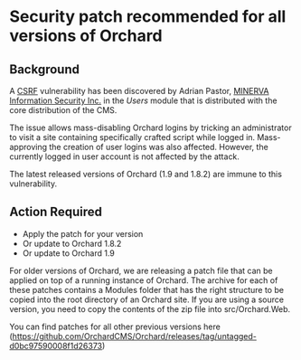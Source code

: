 # Security patch recommended for all versions of Orchard

## Background

A [CSRF](https://www.owasp.org/index.php/Cross-Site_Request_Forgery_%28CSRF%29_Prevention_Cheat_Sheet) vulnerability has been discovered by Adrian Pastor, [MINERVA Information Security Inc.](http://minerva-is.net) in the _Users_ module that is distributed with the core distribution of the CMS. 

The issue allows mass-disabling Orchard logins by tricking an administrator to visit a site containing specifically crafted script while logged in. Mass-approving the creation of user logins was also affected.
However, the currently logged in user account is not affected by the attack.

The latest released versions of Orchard (1.9 and 1.8.2) are immune to this vulnerability.

## Action Required

* Apply the patch for your version
* Or update to Orchard 1.8.2
* Or update to Orchard 1.9

For older versions of Orchard, we are releasing a patch file that can be applied on top of a running instance of Orchard. 
The archive for each of these patches contains a Modules folder that has the right structure to be copied into the root directory of an Orchard site. 
If you are using a source version, you need to copy the contents of the zip file into src/Orchard.Web.

You can find patches for all other previous versions here (https://github.com/OrchardCMS/Orchard/releases/tag/untagged-d0bc97590008f1d26373) 
